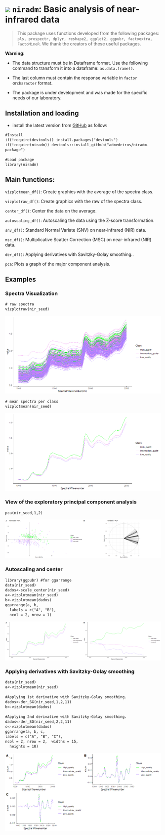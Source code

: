 
![](https://raw.githubusercontent.com/admedeiros/niradm-package/master/logo/logo-02.png)
`niradm`: Basic analysis of near-infrared data
==============================================

> This package uses functions developed from the following packages:
> `pls, prospectr, dplyr, reshape2, ggplot2, ggpubr, factoextra,  FactoMineR`.
> We thank the creators of these useful packages.

**Warning**:

-   The data structure must be in Dataframe format. Use the following
    command to transform it into a dataframe: `as.data.frame()`.

-   The last column must contain the response variable in `factor`
    or`character` format.

-   The package is under development and was made for the specific needs
    of our laboratory.

Installation and loading
------------------------

-   install the latest version from
    [GitHub](https://github.com/admedeiros/niradm-package) as follow:

<!-- -->

    #Install
    if(!require(devtools)) install.packages("devtools")
    if(!require(niradm)) devtools::install_github("admedeiros/niradm-package")

    #Load package
    library(niradm)

Main functions:
---------------

`vizplotmean_df()`: Create graphics with the average of the spectra
class.

`vizplotraw_df()`: Create graphics with the raw of the spectra class.

`center_df()`: Center the data on the average.

`autoscaling_df()`: Autoscaling the data using the Z-score
transformation.

`snv_df()`: Standard Normal Variate (SNV) on near-infrared (NIR) data.

`msc_df()`: Multiplicative Scatter Correction (MSC) on near-infrared
(NIR) data.

`der_df()`: Applying derivatives with Savitzky-Golay smoothing..

`pca`: Plots a graph of the major component analysis.

Examples
--------

### Spectra Visualization

    # raw spectra
    vizplotraw(nir_seed)

![](README_files/figure-gfm/unnamed-chunk-2-1.png)<!-- -->

    # mean spectra per class
    vizplotmean(nir_seed)

![](README_files/figure-gfm/unnamed-chunk-3-1.png)<!-- -->

### View of the exploratory principal component analysis

    pca(nir_seed,1,2)

![](README_files/figure-gfm/unnamed-chunk-4-1.png)<!-- -->

### Autoscaling and center

    library(ggpubr) #for ggarrange
    data(nir_seed)
    dados<-scale_center(nir_seed)
    a<-vizplotmean(nir_seed)
    b<-vizplotmean(dados)
    ggarrange(a, b,
      labels = c("A", "B"),
      ncol = 2, nrow = 1)

![](README_files/figure-gfm/unnamed-chunk-5-1.png)<!-- -->

### Applying derivatives with Savitzky-Golay smoothing

    data(nir_seed)
    a<-vizplotmean(nir_seed)

    #Applying 1st derivative with Savitzky-Golay smoothing.
    dados<-der_SG(nir_seed,1,2,11)
    b<-vizplotmean(dados)

    #Applying 2nd derivative with Savitzky-Golay smoothing.
    dados<-der_SG(nir_seed,2,2,11)
    c<-vizplotmean(dados)
    ggarrange(a, b, c, 
    labels = c("A", "B", "C"),
    ncol = 2, nrow = 2,  widths = 15,
      heights = 10)

![](README_files/figure-gfm/unnamed-chunk-6-1.png)<!-- -->
